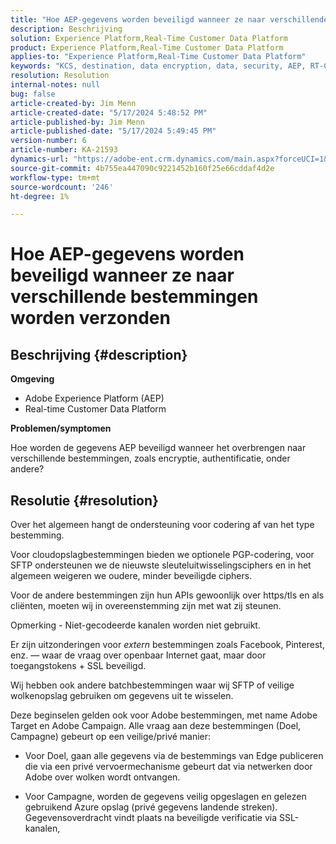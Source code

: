 ```yaml
---
title: "Hoe AEP-gegevens worden beveiligd wanneer ze naar verschillende bestemmingen worden verzonden"
description: Beschrijving
solution: Experience Platform,Real-Time Customer Data Platform
product: Experience Platform,Real-Time Customer Data Platform
applies-to: "Experience Platform,Real-Time Customer Data Platform"
keywords: "KCS, destination, data encryption, data, security, AEP, RT-CDP, Adobe, Target, Campaign"
resolution: Resolution
internal-notes: null
bug: false
article-created-by: Jim Menn
article-created-date: "5/17/2024 5:48:52 PM"
article-published-by: Jim Menn
article-published-date: "5/17/2024 5:49:45 PM"
version-number: 6
article-number: KA-21593
dynamics-url: "https://adobe-ent.crm.dynamics.com/main.aspx?forceUCI=1&pagetype=entityrecord&etn=knowledgearticle&id=c32a27b6-7514-ef11-9f8a-6045bd006268"
source-git-commit: 4b755ea447090c9221452b160f25e66cddaf4d2e
workflow-type: tm+mt
source-wordcount: '246'
ht-degree: 1%

---
```


# Hoe AEP-gegevens worden beveiligd wanneer ze naar verschillende bestemmingen worden verzonden

## Beschrijving {#description}


<b>Omgeving</b>

- Adobe Experience Platform (AEP)
- Real-time Customer Data Platform


<b>Problemen/symptomen</b>

Hoe worden de gegevens AEP beveiligd wanneer het overbrengen naar verschillende bestemmingen, zoals encryptie, authentificatie, onder andere?


## Resolutie {#resolution}


Over het algemeen hangt de ondersteuning voor codering af van het type bestemming.

Voor cloudopslagbestemmingen bieden we optionele PGP-codering, voor SFTP ondersteunen we de nieuwste sleuteluitwisselingsciphers en in het algemeen weigeren we oudere, minder beveiligde ciphers.

Voor de andere bestemmingen zijn hun APIs gewoonlijk over https/tls en als cliënten, moeten wij in overeenstemming zijn met wat zij steunen.

Opmerking - Niet-gecodeerde kanalen worden niet gebruikt.

Er zijn uitzonderingen voor *extern* bestemmingen zoals Facebook, Pinterest, enz. — waar de vraag over openbaar Internet gaat, maar door toegangstokens + SSL beveiligd.

Wij hebben ook andere batchbestemmingen waar wij SFTP of veilige wolkenopslag gebruiken om gegevens uit te wisselen.



Deze beginselen gelden ook voor Adobe bestemmingen, met name Adobe Target en Adobe Campaign. Alle vraag aan deze bestemmingen (Doel, Campagne) gebeurt op een veilige/privé manier:

- Voor Doel, gaan alle gegevens via de bestemmings van Edge publiceren die via een privé vervoermechanisme gebeurt dat via netwerken door Adobe over wolken wordt ontvangen.

- Voor Campagne, worden de gegevens veilig opgeslagen en gelezen gebruikend Azure opslag (privé gegevens landende streken). Gegevensoverdracht vindt plaats na beveiligde verificatie via SSL-kanalen,


